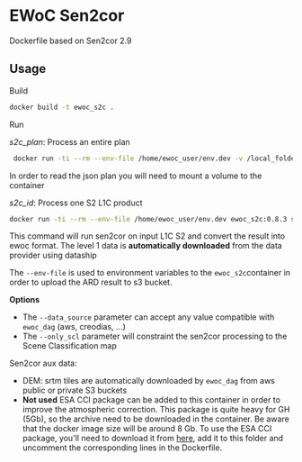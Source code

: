# EWoC Sen2cor
 Dockerfile based on Sen2cor 2.9
## Usage

Build
```bash
docker build -t ewoc_s2c .
```
Run

*s2c_plan*: Process an entire plan
```bash
 docker run -ti --rm --env-file /home/ewoc_user/env.dev -v /local_folder/work/:/work ewoc_s2c:0.8.3 s2c --verbose v s2c_plan -p /work/21HTC_plan.json --data_source aws --production_id <some_id>
```
In order to read the json plan you will need to mount a volume to the container

*s2c_id*: Process one S2 L1C product

```bash
docker run -ti --rm --env-file /home/ewoc_user/env.dev ewoc_s2c:0.8.3 s2c --verbose v s2c_id -p S2B_MSIL1C_20190822T105629_N0208_R094_T30SWF_20190822T131655 --data_source creodias --production_id <some_id>
```
This command will run sen2cor on input L1C S2 and convert the result into ewoc format. The level 1 data is **automatically downloaded** from the data provider using dataship

The `--env-file` is used to environment variables to the `ewoc_s2c`container in order to upload the ARD result to s3 bucket.

**Options**

- The `--data_source` parameter can accept any value compatible with `ewoc_dag` (aws, creodias, ...)
- The `--only_scl` parameter will constraint the sen2cor processing to the Scene Classification map

Sen2cor aux data:

- DEM: srtm tiles are automatically downloaded by `ewoc_dag` from aws public or private S3 buckets
- **Not used** ESA CCI package can be added to this container in order to improve the atmospheric correction. This package is quite heavy for GH (5Gb), so the archive need to be downloaded in the container. Be aware that the docker image size will be around 8 Gb.
To use the ESA CCI package, you'll need to download it from [here](http://maps.elie.ucl.ac.be/CCI/viewer/download.php), add it to this folder and uncomment the corresponding lines in the Dockerfile.
